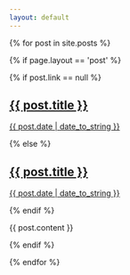 ```yaml
---
layout: default
---
```



{% for post in site.posts %}

{% if page.layout == 'post' %}

{% if post.link == null %}
<h2><a href="{{post.url}}">{{ post.title }}</a></h2>
<p class="meta"><a href="{{post.url}}">{{ post.date | date_to_string }}</a></p>
{% else %}
<h2><a href="{{post.link}}">{{ post.title }}</a></h2>
<p class="meta"><a href="{{post.url}}">{{ post.date | date_to_string }}</a></p>
{% endif %}

{{ post.content }}

{% endif %}

{% endfor %}